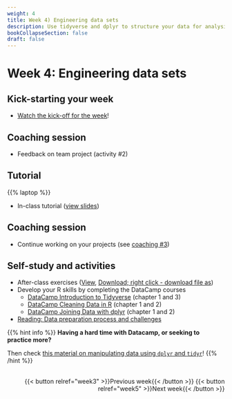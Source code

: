 ```yaml
---
weight: 4
title: Week 4) Engineering data sets
description: Use tidyverse and dplyr to structure your data for analysis.
bookCollapseSection: false
draft: false
---
```


# Week 4: Engineering data sets


## Kick-starting your week
- [Watch the kick-off for the week](https://youtu.be/z_Hh1jlL1Ac)!

## Coaching session
- Feedback on team project (activity #2)

<!--- Demo clips on efficiency gains <!-- (2-minute clips); or podcasts-->

## Tutorial
{{% laptop %}}

- In-class tutorial ([view slides](tutorial/tutorial.html))

## Coaching session
- Continue working on your projects (see [coaching #3](/docs/project/workplan))

## Self-study and activities

- After-class exercises ([View](tutorial/data-preparation.html), [Download; right click - download file as](tutorial/data-preparation.Rmd))
- Develop your R skills by completing the DataCamp courses
    - [DataCamp Introduction to Tidyverse](https://datacamp.com/courses/introduction-to-the-tidyverse/data-wrangling-1?ex=1) (chapter 1 and 3)
    - [DataCamp Cleaning Data in R](https://datacamp.com/courses/cleaning-data-in-r) (chapter 1 and 2)
    - [DataCamp Joining Data with dplyr](https://datacamp.com/courses/joining-data-with-dplyr/joining-tables-1) (chapter 1 and 2)
- [Reading: Data preparation process and challenges](https://www.topbots.com/data-preparation-for-machine-learning/)

{{% hint info %}}
__Having a hard time with Datacamp, or seeking to practice more?__

Then check [this material on manipulating data using `dplyr` and `tidyr`](https://cengel.github.io/R-data-wrangling/)!
{{% /hint %}}


<!--
## Self-study and activities
<!--
- [Marketing Analytics for Data-Rich Environments (pp. 97-108)](http://dx.doi.org/10.1509/jm.15.0413)-->
<!--- The ITO (input-transformation-output) process
- Zooming in on "transformation": common data operations (and how they're related to different data set types)-->
<!--- Video: data set engineering (Hannes)
-->


<!--- Ethics in scraping and APIs *live*
-->

<br>


<div style="text-align: right">
{{< button relref="week3" >}}Previous week{{< /button >}}
{{< button relref="week5" >}}Next week{{< /button >}}
</div>
